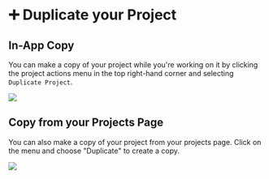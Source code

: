 # ➕ Duplicate your Project

## In-App Copy

You can make a copy of your project while you're working on it by clicking the project actions menu in the top right-hand corner and selecting `Duplicate Project`.

![](.gitbook/assets/screen-shot-2021-04-12-at-9.09.53-am.png)

## Copy from your Projects Page

You can also make a copy of your project from your projects page. Click on the menu and choose "Duplicate" to create a copy.

![](.gitbook/assets/duplicate\_project.gif)



